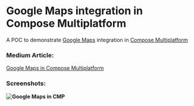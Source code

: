 # Google Maps integration in Compose Multiplatform
A POC to demonstrate <a href="https://mapsplatform.google.com/" target="_blank">Google Maps</a> integration in <a href="https://www.jetbrains.com/lp/compose-multiplatform/" target="_blank">Compose Multiplatform</a>

### Medium Article:
<a href="https://medium.com/@aribmomin111/unlocking-proto-datastore-magic-in-kmm-d397f40a0805" target="_blank">Google Maps in Compose Multiplatform</a>

<b /><b />

### Screenshots:

![Google Maps in CMP](https://github.com/areebmomin/Google-Maps-CMP/blob/main/assets/google_maps_cmp.gif)
